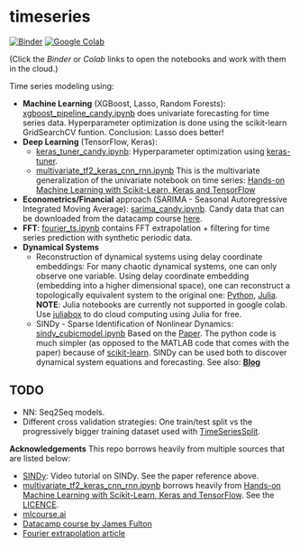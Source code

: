 # timeseries

[![Binder][binder-badge]][binder-url]
[![Google Colab][colab-badge]][colab-url]

[binder-badge]: https://mybinder.org/badge.svg
[binder-url]: https://mybinder.org/v2/gh/fnauman/timeseries/master
[colab-badge]: https://colab.research.google.com/assets/colab-badge.svg
[colab-url]: https://colab.research.google.com/github/fnauman/timeseries/blob/master/

(Click the *Binder* or *Colab* links to open the notebooks and work with them in the cloud.)

Time series modeling using:
 - **Machine Learning** (XGBoost, Lasso, Random Forests): [xgboost_pipeline_candy.ipynb](xgboost_pipeline_candy.ipynb) does univariate forecasting for time series data. Hyperparameter optimization is done using the scikit-learn GridSearchCV funtion. Conclusion: Lasso does better!
 - **Deep Learning** (TensorFlow, Keras): 
   - [keras_tuner_candy.ipynb](keras_tuner_candy.ipynb): Hyperparameter optimization using [keras-tuner](https://github.com/keras-team/keras-tuner).
   - [multivariate_tf2_keras_cnn_rnn.ipynb](multivariate_tf2_keras_cnn_rnn.ipynb) 
 This is the multivariate generalization of the univariate notebook on time series:
[Hands-on Machine Learning with Scikit-Learn, Keras and TensorFlow](https://github.com/ageron/handson-ml2/blob/master/15_processing_sequences_using_rnns_and_cnns.ipynb)
 - **Econometrics/Financial** approach (SARIMA - Seasonal Autoregressive Integrated Moving Average): [sarima_candy.ipynb](sarima_candy.ipynb). Candy data that can be downloaded from the datacamp course [here](https://www.datacamp.com/courses/forecasting-using-arima-models-in-python). 
 - **FFT**: [fourier_ts.ipynb](fourier_ts.ipynb) contains FFT extrapolation + filtering for time series prediction with synthetic periodic data.
 - **Dynamical Systems** 
   - Reconstruction of dynamical systems using delay coordinate embeddings: For many chaotic dynamical systems, one can only observe one variable. Using delay coordinate embedding (embedding into a higher dimensional space), one can reconstruct a topologically equivalent system to the original one: [Python](embedding_lorenz.ipynb), [Julia](julia_delayembeddings_lorenz.ipynb). **NOTE**: Julia notebooks are currently not supported in google colab. Use [juliabox](https://www.juliabox.com/) to do cloud computing using Julia for free.
   - SINDy - Sparse Identification of Nonlinear Dynamics: [sindy_cubicmodel.ipynb](sindy_cubicmodel.ipynb) Based on the [Paper](https://www.pnas.org/content/113/15/3932). The python code is much simpler (as opposed to the MATLAB code that comes with the paper) because of [scikit-learn](https://github.com/scikit-learn/scikit-learn). SINDy can be used both to discover dynamical system equations and forecasting. See also: [**Blog**](https://fnauman.github.io/sindy-dynamical-systems/)

## TODO
 - NN: Seq2Seq models.
 - Different cross validation strategies: One train/test split vs the progressively bigger training dataset used with [TimeSeriesSplit](https://scikit-learn.org/stable/modules/generated/sklearn.model_selection.TimeSeriesSplit.html).

**Acknowledgements**
This repo borrows heavily from multiple sources that are listed below:
 - [SINDy](https://www.youtube.com/watch?v=gSCa78TIldg&t=1114s): Video tutorial on SINDy. See the paper reference above.
 - [multivariate_tf2_keras_cnn_rnn.ipynb](multivariate_tf2_keras_cnn_rnn.ipynb) borrows heavily from [Hands-on Machine Learning with Scikit-Learn, Keras and TensorFlow](https://github.com/ageron/handson-ml2/blob/master/15_processing_sequences_using_rnns_and_cnns.ipynb). See the [LICENCE](https://github.com/ageron/handson-ml2/blob/master/LICENSE).
 - [mlcourse.ai](https://mlcourse.ai/articles/topic9-part1-time-series/)
 - [Datacamp course by James Fulton](https://www.datacamp.com/courses/forecasting-using-arima-models-in-python)
 - [Fourier extrapolation article](https://www.kdnuggets.com/2016/11/combining-different-methods-create-advanced-time-series-prediction.html)
 
